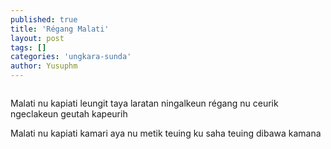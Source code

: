 ```yaml
---
published: true
title: 'Régang Malati'
layout: post
tags: []
categories: 'ungkara-sunda'
author: Yusuphm
---
```


>```
Malati nu kapiati
leungit taya laratan 
ningalkeun régang nu ceurik
ngeclakeun geutah kapeurih
>
Malati nu kapiati
kamari aya nu metik
teuing ku saha
teuing dibawa kamana
```

